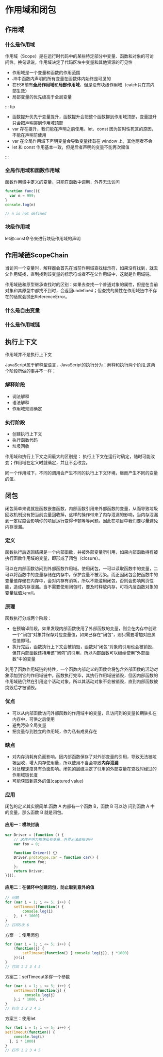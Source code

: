 
# 作用域和闭包

## 作用域

### 什么是作用域

作用域（Scope）是在运行时代码中的某些特定部分中变量、函数和对象的可访问性。换句话说，作用域决定了代码区块中变量和其他资源的可见性

- 作用域是一个变量和函数的作用范围
- JS中函数内声明的所有变量在函数体内始终是可见的
- 在ES6前有**全局作用域**和**局部作用域**，但是没有块级作用域（catch只在其内部生效）
- 局部变量的优先级高于全局变量

::: tip

- 函数提升优先于变量提升，函数提升会把整个函数挪到作用域顶部，变量提升只会把声明挪到作用域顶部
- var 存在提升，我们能在声明之前使用。let、const 因为暂时性死区的原因，不能在声明前使用
- var 在全局作用域下声明变量会导致变量挂载在 window 上，其他两者不会
- let 和 const 作用基本一致，但是后者声明的变量不能再次赋值

:::

### 全局作用域和函数作用域

函数作用域中定义的变量，只能在函数中调用，外界无法访问

```js
function func(){
  var n = 999;
}
console.log(n)

// n is not defined
```

### 块级作用域

let和const命令来进行块级作用域的声明

## 作用域链ScopeChain

当访问一个变量时，解释器会首先在当前作用域查找标示符，如果没有找到，就去父作用域找，直到找到该变量的标示符或者不在父作用域中，这就是作用域链。

作用域链和原型继承查找时的区别：如果去查找一个普通对象的属性，但是在当前对象和其原型中都找不到时，会返回undefined；但查找的属性在作用域链中不存在的话就会抛出ReferenceError。

### 什么是自由变量

### 什么是作用域链

## 执行上下文

作用域并不是执行上下文

JavaScript属于解释型语言，JavaScript的执行分为：解释和执行两个阶段,这两个阶段所做的事并不一样：

### 解释阶段

- 词法解释
- 语法解释
- 作用域规则确定

### 执行阶段

- 创建执行上下文
- 执行函数代码
- 垃圾回收

作用域和执行上下文之间最大的区别是： 执行上下文在运行时确定，随时可能改变；作用域在定义时就确定，并且不会改变。

同一个作用域下，不同的调用会产生不同的执行上下文环境，继而产生不同的变量的值。

## 闭包

闭包简单来说就是函数嵌套函数，内部函数引用来外部函数的变量，从而导致垃圾回收机制没有把当前变量回收掉，这样的操作带来了内存泄漏的影响，当内存泄漏到一定程度会影响你的项目运行变得卡顿等等问题。因此在项目中我们要尽量避免内存泄漏。

### 定义

函数执行后返回结果是一个内部函数，并被外部变量所引用，如果内部函数持有被执行函数作用域的变量，即形成了闭包（closure）。

可以在内部函数访问到外部函数作用域。使用闭包，一可以读取函数中的变量，二可以将函数中的变量存储在内存中，保护变量不被污染。而正因闭包会把函数中的变量值存储在内存中，会对内存有消耗，所以不能滥用闭包，否则会影响网页性能，造成内存泄漏。当不需要使用闭包时，要及时释放内存，可将内层函数对象的变量赋值为null。

### 原理

函数执行分成两个阶段：

- 在预编译阶段，如果发现内部函数使用了外部函数的变量，则会在内存中创建一个“闭包”对象并保存对应变量值，如果已存在“闭包”，则只需要增加对应属性值即可。
- 执行完后，函数执行上下文会被销毁，函数对“闭包”对象的引用也会被销毁，但其内部函数还持用该“闭包”的引用，所以内部函数可以继续使用“外部函数”中的变量
  
利用了函数作用域链的特性，一个函数内部定义的函数会将包含外部函数的活动对象添加到它的作用域链中，函数执行完毕，其执行作用域链销毁，但因内部函数的作用域链仍然在引用这个活动对象，所以其活动对象不会被销毁，直到内部函数被烧毁后才被销毁。

### 优点

- 可以从内部函数访问外部函数的作用域中的变量，且访问到的变量长期驻扎在内存中，可供之后使用
- 避免污染全局变量
- 把变量存到独立的作用域，作为私有成员存在

### 缺点

- 对内存消耗有负面影响。因内部函数保存了对外部变量的引用，导致无法被垃圾回收，增大内存使用量，所以使用不当会导致**内存泄漏**
- 对处理速度具有负面影响。闭包的层级决定了引用的外部变量在查找时经过的作用域链长度
- 可能获取到意外的值(captured value)

### 应用

闭包的定义其实很简单:函数 A 内部有一个函数 B，函数 B 可以访 问到函数 A 中的变量，那么函数 B 就是闭包。

#### 应用一：模块封装

```js
var Driver = (function () {
    // 这样声明为模块私有变量，外界无法直接访问
    var foo = 0;

    function Driver() {}
    Driver.prototype.car = function car() {
        return foo;
    };
    return Driver;
}());
```

#### 应用二：在循环中创建闭包，防止取到意外的值

```js
// 问题
for (var i = 1; i <= 5; i++) { 
    setTimeout(function() {
        console.log(i)
    }, i * 1000)
}
// 打印5次 6
```

方案一：使用闭包

```js
for (var i = 1; i <= 5; i++) { 
    (function(j) {
        setTimeout(function() { console.log(j)}, j *1000)
    })(i)
}
// 打印 1 2 3 4 5
```

方案二：setTimeout多穿一个参数

```js
for (var i = 1; i <= 5; i++) { 
    setTimeout(function(j) {
         console.log(j)
    },i * 1000, i) 
}
// 打印 1 2 3 4 5
```

方案三：使用let

```js
for (let i = 1; i <= 5; i++) { 
setTimeout(function() {
    console.log(i)
  }, i * 1000)
}
// 打印 1 2 3 4 5
```